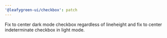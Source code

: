 ```yaml
---
'@leafygreen-ui/checkbox': patch
---
```


Fix to center dark mode checkbox regardless of lineheight and fix to center indeterminate checkbox in light mode.
